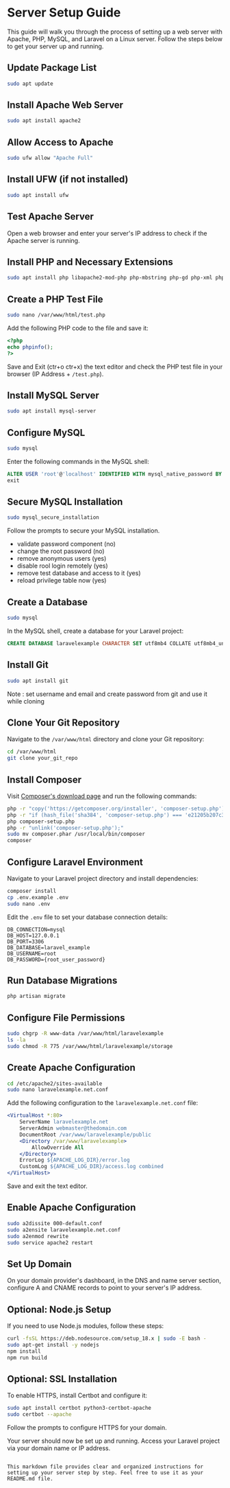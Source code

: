 # Server Setup Guide

This guide will walk you through the process of setting up a web server with Apache, PHP, MySQL, and Laravel on a Linux server. Follow the steps below to get your server up and running.

## Update Package List

```bash
sudo apt update
```

## Install Apache Web Server

```bash
sudo apt install apache2
```

## Allow Access to Apache

```bash
sudo ufw allow "Apache Full"
```

## Install UFW (if not installed)

```bash
sudo apt install ufw
```

## Test Apache Server

Open a web browser and enter your server's IP address to check if the Apache server is running.

## Install PHP and Necessary Extensions

```bash
sudo apt install php libapache2-mod-php php-mbstring php-gd php-xml php-cli php-zip php-json php-curl php-intl php-mysql
```

## Create a PHP Test File

```bash
sudo nano /var/www/html/test.php
```

Add the following PHP code to the file and save it:

```php
<?php
echo phpinfo();
?>
```

Save and Exit (ctr+o ctr+x) the text editor and check the PHP test file in your browser (IP Address + `/test.php`).

## Install MySQL Server

```bash
sudo apt install mysql-server
```

## Configure MySQL

```bash
sudo mysql
```

Enter the following commands in the MySQL shell:

```sql
ALTER USER 'root'@'localhost' IDENTIFIED WITH mysql_native_password BY 'SetRootPasswordHere';
exit
```

## Secure MySQL Installation

```bash
sudo mysql_secure_installation
```

Follow the prompts to secure your MySQL installation.

- validate password component (no)
- change the root password (no)
- remove anonymous users (yes)
- disable rool login remotely  (yes)
- remove test database and access to it (yes)
- reload privilege table now (yes)


## Create a Database

```bash
sudo mysql
```

In the MySQL shell, create a database for your Laravel project:

```sql
CREATE DATABASE laravelexample CHARACTER SET utf8mb4 COLLATE utf8mb4_unicode_ci;
```

## Install Git

```bash
sudo apt install git
```
Note : set username and email and create password from git and use it while cloning

## Clone Your Git Repository

Navigate to the `/var/www/html` directory and clone your Git repository:

```bash
cd /var/www/html
git clone your_git_repo
```

## Install Composer

Visit [Composer's download page](https://getcomposer.org/download/#:~:text=Command%2Dline%20installation) and run the following commands:

```bash
php -r "copy('https://getcomposer.org/installer', 'composer-setup.php');"
php -r "if (hash_file('sha384', 'composer-setup.php') === 'e21205b207c3ff031906575712edab6f13eb0b361f2085f1f1237b7126d785e826a450292b6cfd1d64d92e6563bbde02') { echo 'Installer verified'; } else { echo 'Installer corrupt'; unlink('composer-setup.php'); } echo PHP_EOL;"
php composer-setup.php
php -r "unlink('composer-setup.php');"
sudo mv composer.phar /usr/local/bin/composer
composer
```

## Configure Laravel Environment

Navigate to your Laravel project directory and install dependencies:

```bash
composer install
cp .env.example .env
sudo nano .env
```

Edit the `.env` file to set your database connection details:

```env
DB_CONNECTION=mysql
DB_HOST=127.0.0.1
DB_PORT=3306
DB_DATABASE=laravel_example
DB_USERNAME=root
DB_PASSWORD={root_user_password}
```

## Run Database Migrations

```bash
php artisan migrate
```

## Configure File Permissions

```bash
sudo chgrp -R www-data /var/www/html/laravelexample
ls -la
sudo chmod -R 775 /var/www/html/laravelexample/storage
```

## Create Apache Configuration

```bash
cd /etc/apache2/sites-available
sudo nano laravelexample.net.conf
```

Add the following configuration to the `laravelexample.net.conf` file:

```apache
<VirtualHost *:80>
    ServerName laravelexample.net
    ServerAdmin webmaster@thedomain.com
    DocumentRoot /var/www/laravelexample/public
    <Directory /var/www/laravelexample>
        AllowOverride All
    </Directory>
    ErrorLog ${APACHE_LOG_DIR}/error.log
    CustomLog ${APACHE_LOG_DIR}/access.log combined
</VirtualHost>
```

Save and exit the text editor.

## Enable Apache Configuration

```bash
sudo a2dissite 000-default.conf
sudo a2ensite laravelexample.net.conf
sudo a2enmod rewrite
sudo service apache2 restart
```

## Set Up Domain

On your domain provider's dashboard, in the DNS and name server section, configure A and CNAME records to point to your server's IP address.

## Optional: Node.js Setup

If you need to use Node.js modules, follow these steps:

```bash
curl -fsSL https://deb.nodesource.com/setup_18.x | sudo -E bash -
sudo apt-get install -y nodejs
npm install
npm run build
```

## Optional: SSL Installation

To enable HTTPS, install Certbot and configure it:

```bash
sudo apt install certbot python3-certbot-apache
sudo certbot --apache
```

Follow the prompts to configure HTTPS for your domain.

Your server should now be set up and running. Access your Laravel project via your domain name or IP address.
```

This markdown file provides clear and organized instructions for setting up your server step by step. Feel free to use it as your README.md file.

